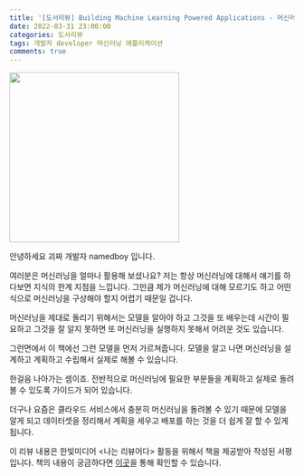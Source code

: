 ```yaml
---
title: '[도서리뷰] Building Machine Learning Powered Applications - 머신러닝 파워드 애플리케이션'
date: 2022-03-31 23:00:00
categories: 도서리뷰
tags: 개발자 developer 머신러닝 애플리케이션 
comments: true
---
```


<img src='https://firebasestorage.googleapis.com/v0/b/github-blog-39e5f.appspot.com/o/IMG_9349.jpg?alt=media&token=21c59f10-770e-4f46-8882-f88758468883' width='300px'/>

안녕하세요 괴짜 개발자 namedboy 입니다.

여러분은 머신러닝을 얼마나 활용해 보셨나요?
저는 항상 머신러닝에 대해서 얘기를 하다보면 지식의 한계 지점을 느낍니다.
그만큼 제가 머신러닝에 대해 모르기도 하고 어떤식으로 머신러닝을 구상해야 할지 어렵기 때문일 겁니다. 

머신러닝을 제대로 돌리기 위해서는 모델을 알아야 하고 그것을 또 배우는데 시간이 필요하고 그것을 잘 알지 못하면 또 머신러닝을 실행하지 못해서 어려운 것도 있습니다.

그런면에서 이 책에선 그런 모델을 먼저 가르쳐줍니다. 모델을 알고 나면 머신러닝을 설계하고 계획하고 수립해서 실제로 해볼 수 있습니다.

한걸음 나아가는 셈이죠.
전반적으로 머신러닝에 필요한 부분들을 계획하고 실제로 돌려볼 수 있도록 가이드가 되어 있습니다.

더구나 요즘은 클라우드 서비스에서 충분히 머신러닝을 돌려볼 수 있기 때문에 모델을 알게 되고 데이터셋을 정리해서 계획을 세우고 배포를 하는 것을 더 쉽게 잘 할 수 있게 됩니다.

이 리뷰 내용은 한빛미디어 &lt;나는 리뷰어다&gt; 활동을 위해서 책을 제공받아 작성된 서평입니다.
책의 내용이 궁금하다면 [이곳](https://www.hanbit.co.kr/store/books/look.php?p_code=B6700696024)을 통해 확인할 수 있습니다.